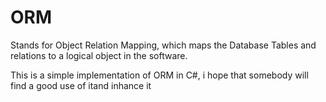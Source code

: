 ORM 
===
 Stands for Object Relation Mapping, which maps the Database Tables and relations to a logical object in the software.

This is a simple implementation of ORM in C#, i hope that somebody will find a good use of itand inhance it
